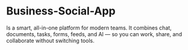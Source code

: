 # Business-Social-App
Is a smart, all-in-one platform for modern teams. It combines chat, documents, tasks, forms, feeds, and AI — so you can work, share, and collaborate without switching tools. 
